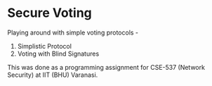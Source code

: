 Secure Voting
=============

Playing around with simple voting protocols - 

1. Simplistic Protocol
2. Voting with Blind Signatures 

This was done as a programming assignment for CSE-537 (Network Security) at IIT (BHU) Varanasi.